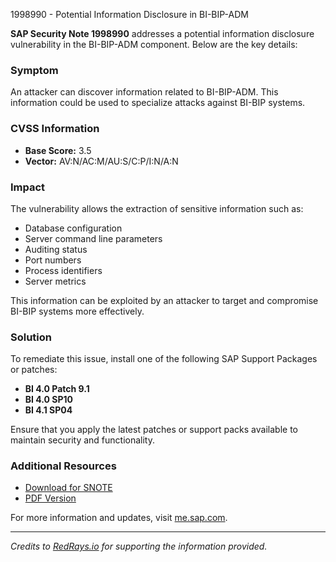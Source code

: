 1998990 - Potential Information Disclosure in BI-BIP-ADM

**SAP Security Note 1998990** addresses a potential information disclosure vulnerability in the BI-BIP-ADM component. Below are the key details:

### **Symptom**
An attacker can discover information related to BI-BIP-ADM. This information could be used to specialize attacks against BI-BIP systems.

### **CVSS Information**
- **Base Score:** 3.5
- **Vector:** AV:N/AC:M/AU:S/C:P/I:N/A:N

### **Impact**
The vulnerability allows the extraction of sensitive information such as:
- Database configuration
- Server command line parameters
- Auditing status
- Port numbers
- Process identifiers
- Server metrics

This information can be exploited by an attacker to target and compromise BI-BIP systems more effectively.

### **Solution**
To remediate this issue, install one of the following SAP Support Packages or patches:
- **BI 4.0 Patch 9.1**
- **BI 4.0 SP10**
- **BI 4.1 SP04**

Ensure that you apply the latest patches or support packs available to maintain security and functionality.

### **Additional Resources**
- [Download for SNOTE](https://notesdownloads.sap.com/note/0040000017849292017)
- [PDF Version](https://userapps.support.sap.com/sap/support/sfm/notes/print/0001998990?language=en-US&token=10484FEFA6FD32AC1AB595DD967EF89A)

For more information and updates, visit [me.sap.com](https://me.sap.com/).

---

*Credits to [RedRays.io](https://redrays.io) for supporting the information provided.*